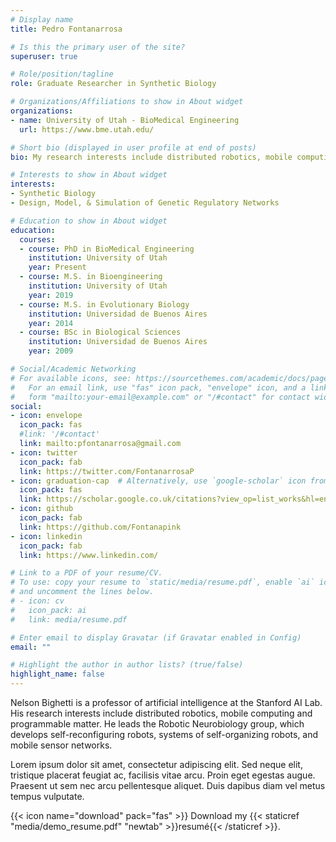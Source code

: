 ```yaml
---
# Display name
title: Pedro Fontanarrosa

# Is this the primary user of the site?
superuser: true

# Role/position/tagline
role: Graduate Researcher in Synthetic Biology

# Organizations/Affiliations to show in About widget
organizations:
- name: University of Utah - BioMedical Engineering
  url: https://www.bme.utah.edu/

# Short bio (displayed in user profile at end of posts)
bio: My research interests include distributed robotics, mobile computing and programmable matter.

# Interests to show in About widget
interests:
- Synthetic Biology
- Design, Model, & Simulation of Genetic Regulatory Networks

# Education to show in About widget
education:
  courses:
  - course: PhD in BioMedical Engineering
    institution: University of Utah
    year: Present
  - course: M.S. in Bioengineering
    institution: University of Utah
    year: 2019
  - course: M.S. in Evolutionary Biology
    institution: Universidad de Buenos Aires
    year: 2014
  - course: BSc in Biological Sciences
    institution: Universidad de Buenos Aires
    year: 2009

# Social/Academic Networking
# For available icons, see: https://sourcethemes.com/academic/docs/page-builder/#icons
#   For an email link, use "fas" icon pack, "envelope" icon, and a link in the
#   form "mailto:your-email@example.com" or "/#contact" for contact widget.
social:
- icon: envelope
  icon_pack: fas
  #link: '/#contact'
  link: mailto:pfontanarrosa@gmail.com
- icon: twitter
  icon_pack: fab
  link: https://twitter.com/FontanarrosaP
- icon: graduation-cap  # Alternatively, use `google-scholar` icon from `ai` icon pack
  icon_pack: fas
  link: https://scholar.google.co.uk/citations?view_op=list_works&hl=en&user=UemPJnYAAAAJ&gmla=AJsN-F5Kmth_bE_ozwiu3TVAN0BAXa35Lm93WBtnoQJwlAm2aTPMQ1r0pznymN9tTVx3NZoXB4Wzu3b9SuiHV0RI8989iQTc3nxn79kODWUKHZT-h8mCJcE
- icon: github
  icon_pack: fab
  link: https://github.com/Fontanapink
- icon: linkedin
  icon_pack: fab
  link: https://www.linkedin.com/

# Link to a PDF of your resume/CV.
# To use: copy your resume to `static/media/resume.pdf`, enable `ai` icons in `params.toml`, 
# and uncomment the lines below.
# - icon: cv
#   icon_pack: ai
#   link: media/resume.pdf

# Enter email to display Gravatar (if Gravatar enabled in Config)
email: ""

# Highlight the author in author lists? (true/false)
highlight_name: false
---
```


Nelson Bighetti is a professor of artificial intelligence at the Stanford AI Lab. His research interests include distributed robotics, mobile computing and programmable matter. He leads the Robotic Neurobiology group, which develops self-reconfiguring robots, systems of self-organizing robots, and mobile sensor networks.

Lorem ipsum dolor sit amet, consectetur adipiscing elit. Sed neque elit, tristique placerat feugiat ac, facilisis vitae arcu. Proin eget egestas augue. Praesent ut sem nec arcu pellentesque aliquet. Duis dapibus diam vel metus tempus vulputate.

{{< icon name="download" pack="fas" >}} Download my {{< staticref "media/demo_resume.pdf" "newtab" >}}resumé{{< /staticref >}}.
